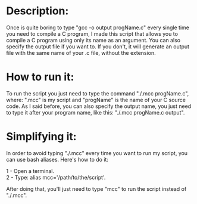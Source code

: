 # Description:
Once is quite boring to type "gcc -o output progName.c" every single time you need to compile a C program, I made this script that allows you to compile a C program using only its name as an argument. You can also specify the output file if you want to. If you don't, it will generate an output file with the same name of your .c file, without the extension.

# How to run it:
To run the script you just need to type the command "./.mcc progName.c", where: ".mcc" is my script and "progName" is the name of your C source code. As I said before, you can also specify the output name, you just need to type it after your program name, like this: "./.mcc progName.c output".

# Simplifying it:
In order to avoid typing "./.mcc" every time you want to run my script, you can use bash aliases.
Here's how to do it:

  1 - Open a terminal.                                                                                                         
  2 - Type: alias mcc='/path/to/the/script'.
  
After doing that, you'll just need to type "mcc" to run the script instead of "./.mcc".
  






